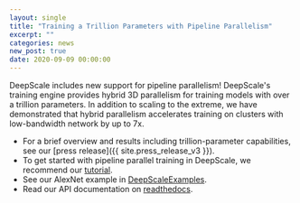 ```yaml
---
layout: single
title: "Training a Trillion Parameters with Pipeline Parallelism"
excerpt: ""
categories: news
new_post: true
date: 2020-09-09 00:00:00
---
```


DeepScale includes new support for pipeline parallelism! DeepScale's training
engine provides hybrid 3D parallelism for training models with over a
trillion parameters. In addition to scaling to the extreme, we have
demonstrated that hybrid parallelism accelerates training on clusters with
low-bandwidth network by up to 7x.

* For a brief overview and results including trillion-parameter capabilities,
  see our [press release]({{ site.press_release_v3 }}).
* To get started with pipeline parallel training in DeepScale, we recommend our [tutorial](/tutorials/pipeline/).
* See our AlexNet example in [DeepScaleExamples](https://github.com/khulnasoft-lab/DeepScaleExamples).
* Read our API documentation on [readthedocs](https://deepscale.readthedocs.io/en/latest/pipeline.html).
